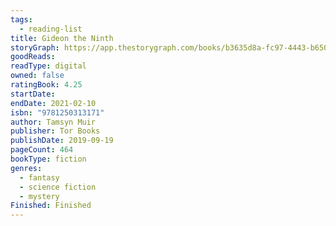 ```yaml
---
tags:
  - reading-list
title: Gideon the Ninth
storyGraph: https://app.thestorygraph.com/books/b3635d8a-fc97-4443-b650-f0843b1d7864
goodReads:
readType: digital
owned: false
ratingBook: 4.25
startDate:
endDate: 2021-02-10
isbn: "9781250313171"
author: Tamsyn Muir
publisher: Tor Books
publishDate: 2019-09-19
pageCount: 464
bookType: fiction
genres:
  - fantasy
  - science fiction
  - mystery
Finished: Finished
---
```

